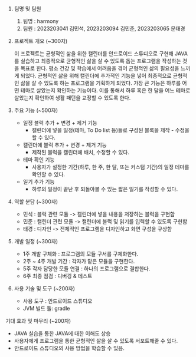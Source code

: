 1. 팀명 및 팀원
    1. 팀명 : harmony
    2. 팀원 : 2023203041 김민석, 2023203094 김민준, 2023203065 문태경
2. 프로젝트 개요 (~300자)
    
    이 프로젝트는 균형적인 삶을 위한 캘린더를 안드로이드 스튜디오로 구현해 JAVA를 실습하고 최종적으로 균형적인 삶을 살 수 있도록 돕는 프로그램을 작성하는 것을 목표로 한다. 평소 건강 및 학습에서 어려움을 겪어 균형적인 삶의 필요성을 느끼게 되었다. 균형적인 삶을 위해 캘린더에 추가적인 기능을 넣어 최종적으로 균형적인 삶을 살 수 있도록 하는 프로그램을 기획하게 되었다. 가장 큰 기능은 하루를 어떤 테마로 살았는지 확인하는 기능이다. 이를 통해서 하루 혹은 한 달을 어느 테마로 살았는지 확인하여 생활 패턴을 교정할 수 있도록 한다.
    
3. 주요 기능 (~500자)
    - 일정 블럭 추가 + 변경 + 제거 기능
        - 캘린더에 넣을 일정(테마, To Do list 등)들로 구성된 블록을 제작 - 수정을 할 수 있다.
    - 캘린더에 블럭 추가 + 변경 + 제거 기능
        - 제작된 블럭을 캘린더에 배치, 수정할 수 있다.
    - 테마 확인 기능
        - 사용자가 설정한 기간(하루, 한 주, 한 달, 또는 커스텀 기간)의 일정 테마를 확인할 수 있다.
    - 일기 추가 기능
        - 하루의 일정이 끝난 후 되돌아볼 수 있는 짧은 일기를 작성할 수 있다.
4. 역할 분담 (~300자)
    - 민석 : 블럭 관련 모듈 -> 캘린더에 넣을 내용을 저장하는 블럭을 구현함
    - 민준 : 캘린더 관련 모듈 -> 캘린더에 블럭 및 읽기를 입력할 수 있도록 구현함
    - 태경 : 디자인 -> 전체적인 프로그램을 디자인하고 화면 구성을 구상함
5. 개발 일정 (~300자)
    - 1주 개발 구체화 : 프로그램의 모듈 구서를 구체화한다.
    - 2주 ~ 4주 개발 기간 : 각자가 맡은 모듈을 구현한다.
    - 5주 각자 담당한 모듈 연결 : 하나의 프로그램으로 결합한다.
    - 6주 최종 점검 : 디버깅 & 테스트
6. 사용 기술 및 도구 (~200자)
    - 사용 도구 : 안드로이드 스튜디오
    - JVM 빌드 툴: gradle

기대 효과 및 마무리 (~200자)

- JAVA 실습을 통한 JAVA에 대한 이해도 상승
- 사용자에게 프로그램을 통한 균형적인 삶을 살 수 있도록 서포트해줄 수 있다.
- 안드로이드 스튜디오의 사용 방법을 학습할 수 있음.
